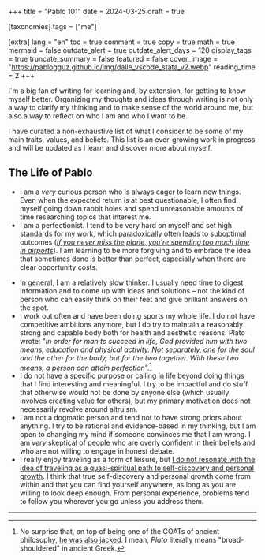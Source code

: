 +++
title = "Pablo 101"
date = 2024-03-25
draft = true

[taxonomies]
tags = ["me"]

[extra]
lang = "en"
toc = true
comment = true
copy = true
math = true
mermaid = false
outdate_alert = true
outdate_alert_days = 120
display_tags = true
truncate_summary = false
featured = false
cover_image = "https://pablogguz.github.io/img/dalle_vscode_stata_v2.webp"
reading_time = 2
+++


I´m a big fan of writing for learning and, by extension, for getting to know myself better. Organizing my thoughts and ideas through writing is not only a way to clarify my thinking and to make sense of the world around me, but also a way to reflect on who I am and who I want to be.

I have curated a non-exhaustive list of what I consider to be some of my main traits, values, and beliefs. This list is an ever-growing work in progress and will be updated as I learn and discover more about myself.

## The Life of Pablo

- I am a _very_ curious person who is always eager to learn new things. Even when the expected return is at best questionable, I often find myself going down rabbit holes and spend unreasonable amounts of time researching topics that interest me. 
- I am a perfectionist. I tend to be very hard on myself and set high standards for my work, which paradoxically often leads to suboptimal outcomes ([_If you never miss the plane, you're spending too much time in airports_](https://www.wired.com/story/jordan-ellenburg/)). I am learning to be more forgiving and to embrace the idea that sometimes done is better than perfect, especially when there are clear opportunity costs.
<!-- - I am 60% introvert and 40% extrovert. I genuinely enjoy spending time with people, but I also need time alone to recharge my batteries and to reflect on my thoughts and ideas. I tend to be very selective about the people I spend time with and I value deep, meaningful relationships over superficial ones. -->
- In general, I am a relatively slow thinker. I usually need time to digest information and to come up with ideas and solutions – not the kind of person who can easily think on their feet and give brilliant answers on the spot. 
- I work out often and have been doing sports my whole life. I do not have competitive ambitions anymore, but I do try to maintain a reasonably strong and capable body both for health and aesthetic reasons. Plato wrote: "_In order for man to succeed in life, God provided him with two means, education and physical activity. Not separately, one for the soul and the other for the body, but for the two together. With these two means, a person can attain perfection_".[^1]
- I do not have a specific purpose or calling in life beyond doing things that I find interesting and meaningful. I try to be impactful and do stuff that otherwise would not be done by anyone else (which usually involves creating value for others), but my primary motivation does not necessarily revolve around altruism. 
- I am not a dogmatic person and tend not to have strong priors about anything. I try to be rational and evidence-based in my thinking, but I am open to changing my mind if someone convinces me that I am wrong. I am _very_ skeptical of people who are overly confident in their beliefs and who are not willing to engage in honest debate.
- I really enjoy traveling as a form of leisure, but [I do not resonate with the idea of traveling as a quasi-spiritual path to self-discovery and personal growth](https://www.newyorker.com/culture/the-weekend-essay/the-case-against-travel). I think that true self-discovery and personal growth come from within and that you can find yourself anywhere, as long as you are willing to look deep enough. From personal experience, problems tend to follow you wherever you go unless you address them.
<!-- - I am a big fan of the idea of [antifragility](https://en.wikipedia.org/wiki/Antifragility). Taleb says that the best way to prepare for an uncertain future is to build systems and habits that are robust to stressors and that can benefit from them.  -->
<!-- - I am not formally religious, but I do consider myself to be a spiritual person. I broadly support Catholic values and beliefs. -->


-----------------------------------------------------------------

[^1]: No surprise that, on top of being one of the GOATs of ancient philosophy, [he was also jacked](https://www.nytimes.com/2012/04/22/opinion/sunday/platos-body-and-mine.html). I mean, _Plato_ literally means "broad-shouldered" in ancient Greek.
